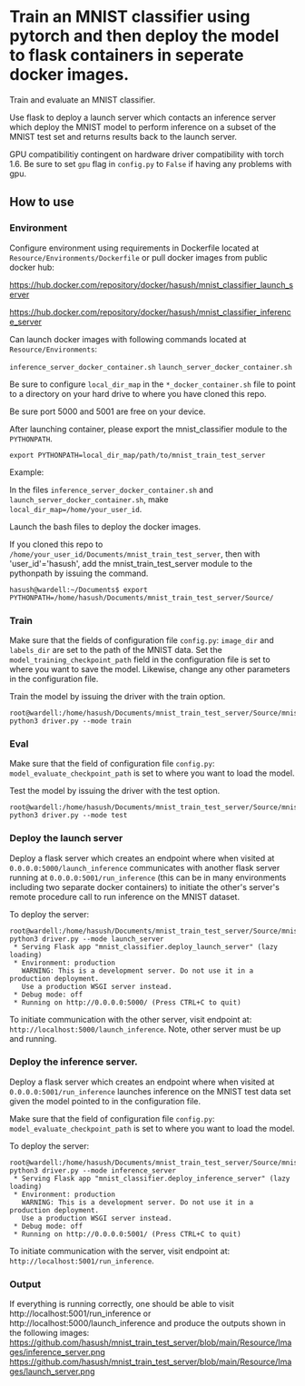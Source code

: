 # Train an MNIST classifier using pytorch and then deploy the model to flask containers in seperate docker images.

Train and evaluate an MNIST classifier. 

Use flask to deploy a launch server which contacts an inference server which deploy the MNIST model to perform inference on a subset of the MNIST test set and returns results back to the launch server.

GPU compatibilitiy contingent on hardware driver compatibility with torch 1.6. Be sure to set `gpu` flag  in `config.py` to `False` if having any problems with gpu.

## How to use

### Environment
Configure environment using requirements in Dockerfile located at `Resource/Environments/Dockerfile` or pull docker images from public docker hub:

https://hub.docker.com/repository/docker/hasush/mnist_classifier_launch_server

https://hub.docker.com/repository/docker/hasush/mnist_classifier_inference_server

Can launch docker images with following commands located at `Resource/Environments`:

`inference_server_docker_container.sh`  `launch_server_docker_container.sh`

Be sure to configure `local_dir_map` in the `*_docker_container.sh` file to point to a directory on your hard drive to where you have cloned this repo.

Be sure port 5000 and 5001 are free on your device.

After launching container, please export the mnist_classifier module to the `PYTHONPATH`.

`export PYTHONPATH=local_dir_map/path/to/mnist_train_test_server`

Example:

In the files `inference_server_docker_container.sh` and `launch_server_docker_container.sh`, make `local_dir_map=/home/your_user_id`.

Launch the bash files to deploy the docker images.

If you cloned this repo to `/home/your_user_id/Documents/mnist_train_test_server`, then with 'user_id'='hasush', add the mnist_train_test_server module to the pythonpath by issuing the command.

```
hasush@wardell:~/Documents$ export PYTHONPATH=/home/hasush/Documents/mnist_train_test_server/Source/
```
### Train

Make sure that the fields of configuration file `config.py`: `image_dir` and `labels_dir` are set to the path of the MNIST data.
Set the `model_training_checkpoint_path` field in the configuration file is set to where you want to save the model.
Likewise, change any other parameters in the configuration file.

Train the model by issuing the driver with the train option.
```
root@wardell:/home/hasush/Documents/mnist_train_test_server/Source/mnist_classifier# python3 driver.py --mode train
```

### Eval

Make sure that the field of configuration file `config.py`: `model_evaluate_checkpoint_path` is set to where you want to load the model.

Test the model by issuing the driver with the test option.
```
root@wardell:/home/hasush/Documents/mnist_train_test_server/Source/mnist_classifier# python3 driver.py --mode test
```

### Deploy the launch server
Deploy a flask server which creates an endpoint where when visited at `0.0.0.0:5000/launch_inference` communicates with another flask server running at `0.0.0.0:5001/run_inference` (this can be in many environments including two separate docker containers) to initiate the other's server's remote procedure call to run inference on the MNIST dataset.

To deploy the server:
```
root@wardell:/home/hasush/Documents/mnist_train_test_server/Source/mnist_classifier# python3 driver.py --mode launch_server
 * Serving Flask app "mnist_classifier.deploy_launch_server" (lazy loading)
 * Environment: production
   WARNING: This is a development server. Do not use it in a production deployment.
   Use a production WSGI server instead.
 * Debug mode: off
 * Running on http://0.0.0.0:5000/ (Press CTRL+C to quit)
```

To initiate communication with the other server, visit endpoint at: `http://localhost:5000/launch_inference`. Note, other server must be up and running.

### Deploy the inference server.
Deploy a flask server which creates an endpoint where when visited at `0.0.0.0:5001/run_inference` launches inference on the MNIST test data set given the model pointed to in the configuration file.

Make sure that the field of configuration file `config.py`: `model_evaluate_checkpoint_path` is set to where you want to load the model.

To deploy the server:
```
root@wardell:/home/hasush/Documents/mnist_train_test_server/Source/mnist_classifier# python3 driver.py --mode inference_server
 * Serving Flask app "mnist_classifier.deploy_inference_server" (lazy loading)
 * Environment: production
   WARNING: This is a development server. Do not use it in a production deployment.
   Use a production WSGI server instead.
 * Debug mode: off
 * Running on http://0.0.0.0:5001/ (Press CTRL+C to quit)
```

To initiate communication with the server, visit endpoint at: `http://localhost:5001/run_inference`.

### Output
If everything is running correctly, one should be able to visit http://localhost:5001/run_inference or http://localhost:5000/launch_inference and produce the outputs shown in the following images:
https://github.com/hasush/mnist_train_test_server/blob/main/Resource/Images/inference_server.png
https://github.com/hasush/mnist_train_test_server/blob/main/Resource/Images/launch_server.png
